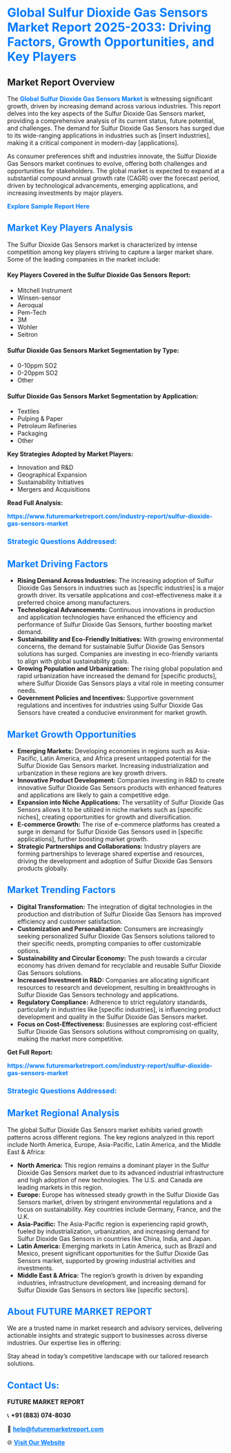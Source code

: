 <h1 style="color: #007BFF;">Global Sulfur Dioxide Gas Sensors Market Report 2025-2033: Driving Factors, Growth Opportunities, and Key Players</h1>

<section id="overview">
<h2>Market Report Overview</h2>
<p>The <a href="https://www.futuremarketreport.com/industry-report/sulfur-dioxide-gas-sensors-market" style="color: #007BFF; text-decoration: none;"><strong>Global Sulfur Dioxide Gas Sensors Market</strong></a> is witnessing significant growth, driven by increasing demand across various industries. This report delves into the key aspects of the Sulfur Dioxide Gas Sensors market, providing a comprehensive analysis of its current status, future potential, and challenges. The demand for Sulfur Dioxide Gas Sensors has surged due to its wide-ranging applications in industries such as [insert industries], making it a critical component in modern-day [applications].</p>
<p>As consumer preferences shift and industries innovate, the Sulfur Dioxide Gas Sensors market continues to evolve, offering both challenges and opportunities for stakeholders. The global market is expected to expand at a substantial compound annual growth rate (CAGR) over the forecast period, driven by technological advancements, emerging applications, and increasing investments by major players.</p>
</section>

<section id="overview">
<p><a href="https://www.futuremarketreport.com/request-sample/reportId=115601" style="color: #007BFF; text-decoration: none;"><strong>Explore Sample Report Here</strong></a></p>
</section>

<section id="key-players">
<h2 style="color: #007BFF;">Market Key Players Analysis</h2>
<p>The Sulfur Dioxide Gas Sensors market is characterized by intense competition among key players striving to capture a larger market share. Some of the leading companies in the market include:</p>
<h4>Key Players Covered in the Sulfur Dioxide Gas Sensors Report:</h4>
<ul><li>Mitchell Instrument</li><li>Winsen-sensor</li><li>Aeroqual</li><li>Pem-Tech</li><li>3M</li><li>Wohler</li><li>Seitron</li></ul>
<h4>Sulfur Dioxide Gas Sensors Market Segmentation by Type:</h4>
<ul><li>0-10ppm SO2</li><li>0-20ppm SO2</li><li>Other</li></ul>

<h4>Sulfur Dioxide Gas Sensors Market Segmentation by Application:</h4>
<ul><li>Textiles</li><li>Pulping &amp; Paper</li><li>Petroleum Refineries</li><li>Packaging</li><li>Other</li></ul>
<p><strong>Key Strategies Adopted by Market Players:</strong></p>
<ul>
<li>Innovation and R&D</li>
<li>Geographical Expansion</li>
<li>Sustainability Initiatives</li>
<li>Mergers and Acquisitions</li>
</ul>
</section>

<section>
<p><strong>Read Full Analysis: </strong></p><a href="https://www.futuremarketreport.com/industry-report/sulfur-dioxide-gas-sensors-market" style="color: #007BFF; text-decoration: none;"><strong>https://www.futuremarketreport.com/industry-report/sulfur-dioxide-gas-sensors-market</strong></a>
<h3 style="color: #007BFF;">Strategic Questions Addressed:</h3>
</section>

<section id="driving-factors">
<h2 style="color: #007BFF;">Market Driving Factors</h2>
<ul>
<li><strong>Rising Demand Across Industries:</strong> The increasing adoption of Sulfur Dioxide Gas Sensors in industries such as [specific industries] is a major growth driver. Its versatile applications and cost-effectiveness make it a preferred choice among manufacturers.</li>
<li><strong>Technological Advancements:</strong> Continuous innovations in production and application technologies have enhanced the efficiency and performance of Sulfur Dioxide Gas Sensors, further boosting market demand.</li>
<li><strong>Sustainability and Eco-Friendly Initiatives:</strong> With growing environmental concerns, the demand for sustainable Sulfur Dioxide Gas Sensors solutions has surged. Companies are investing in eco-friendly variants to align with global sustainability goals.</li>
<li><strong>Growing Population and Urbanization:</strong> The rising global population and rapid urbanization have increased the demand for [specific products], where Sulfur Dioxide Gas Sensors plays a vital role in meeting consumer needs.</li>
<li><strong>Government Policies and Incentives:</strong> Supportive government regulations and incentives for industries using Sulfur Dioxide Gas Sensors have created a conducive environment for market growth.</li>
</ul>
</section>

<section id="growth-opportunities">
<h2 style="color: #007BFF;">Market Growth Opportunities</h2>
<ul>
<li><strong>Emerging Markets:</strong> Developing economies in regions such as Asia-Pacific, Latin America, and Africa present untapped potential for the Sulfur Dioxide Gas Sensors market. Increasing industrialization and urbanization in these regions are key growth drivers.</li>
<li><strong>Innovative Product Development:</strong> Companies investing in R&D to create innovative Sulfur Dioxide Gas Sensors products with enhanced features and applications are likely to gain a competitive edge.</li>
<li><strong>Expansion into Niche Applications:</strong> The versatility of Sulfur Dioxide Gas Sensors allows it to be utilized in niche markets such as [specific niches], creating opportunities for growth and diversification.</li>
<li><strong>E-commerce Growth:</strong> The rise of e-commerce platforms has created a surge in demand for Sulfur Dioxide Gas Sensors used in [specific applications], further boosting market growth.</li>
<li><strong>Strategic Partnerships and Collaborations:</strong> Industry players are forming partnerships to leverage shared expertise and resources, driving the development and adoption of Sulfur Dioxide Gas Sensors products globally.</li>
</ul>
</section>

<section id="trending-factors">
<h2 style="color: #007BFF;">Market Trending Factors</h2>
<ul>
<li><strong>Digital Transformation:</strong> The integration of digital technologies in the production and distribution of Sulfur Dioxide Gas Sensors has improved efficiency and customer satisfaction.</li>
<li><strong>Customization and Personalization:</strong> Consumers are increasingly seeking personalized Sulfur Dioxide Gas Sensors solutions tailored to their specific needs, prompting companies to offer customizable options.</li>
<li><strong>Sustainability and Circular Economy:</strong> The push towards a circular economy has driven demand for recyclable and reusable Sulfur Dioxide Gas Sensors solutions.</li>
<li><strong>Increased Investment in R&D:</strong> Companies are allocating significant resources to research and development, resulting in breakthroughs in Sulfur Dioxide Gas Sensors technology and applications.</li>
<li><strong>Regulatory Compliance:</strong> Adherence to strict regulatory standards, particularly in industries like [specific industries], is influencing product development and quality in the Sulfur Dioxide Gas Sensors market.</li>
<li><strong>Focus on Cost-Effectiveness:</strong> Businesses are exploring cost-efficient Sulfur Dioxide Gas Sensors solutions without compromising on quality, making the market more competitive.</li>
</ul>
</section>

<section>
<p><strong>Get Full Report: </strong></p><a href="https://www.futuremarketreport.com/industry-report/sulfur-dioxide-gas-sensors-market" style="color: #007BFF; text-decoration: none;"><strong>https://www.futuremarketreport.com/industry-report/sulfur-dioxide-gas-sensors-market</strong></a>
<h3 style="color: #007BFF;">Strategic Questions Addressed:</h3>
</section>


<section id="regional-analysis">
<h2 style="color: #007BFF;">Market Regional Analysis</h2>
<p>The global Sulfur Dioxide Gas Sensors market exhibits varied growth patterns across different regions. The key regions analyzed in this report include North America, Europe, Asia-Pacific, Latin America, and the Middle East & Africa:</p>
<ul>
<li><strong>North America:</strong> This region remains a dominant player in the Sulfur Dioxide Gas Sensors market due to its advanced industrial infrastructure and high adoption of new technologies. The U.S. and Canada are leading markets in this region.</li>
<li><strong>Europe:</strong> Europe has witnessed steady growth in the Sulfur Dioxide Gas Sensors market, driven by stringent environmental regulations and a focus on sustainability. Key countries include Germany, France, and the U.K.</li>
<li><strong>Asia-Pacific:</strong> The Asia-Pacific region is experiencing rapid growth, fueled by industrialization, urbanization, and increasing demand for Sulfur Dioxide Gas Sensors in countries like China, India, and Japan.</li>
<li><strong>Latin America:</strong> Emerging markets in Latin America, such as Brazil and Mexico, present significant opportunities for the Sulfur Dioxide Gas Sensors market, supported by growing industrial activities and investments.</li>
<li><strong>Middle East & Africa:</strong> The region’s growth is driven by expanding industries, infrastructure development, and increasing demand for Sulfur Dioxide Gas Sensors in sectors like [specific sectors].</li>
</ul>
</section>

<footer>
<h2 style="color: #007BFF;">About FUTURE MARKET REPORT</h2>
<p>We are a trusted name in market research and advisory services, delivering actionable insights and strategic support to businesses across diverse industries. Our expertise lies in offering:</p>

<p>Stay ahead in today’s competitive landscape with our tailored research solutions.</p>

<h2 style="color: #007BFF;">Contact Us:</h2>
<p><strong>FUTURE MARKET REPORT</strong></p>
<p>📞 <strong>+91 (883) 074-8030</strong></p>
<p>📧 <strong><a href="mailto:help@futuremarketreport.com" style="color: #007BFF;">help@futuremarketreport.com</a></strong></p>
<p>🌐 <strong><a href="https://www.futuremarketreport.com/" style="color: #007BFF;">Visit Our Website</a></strong></p>
</footer>